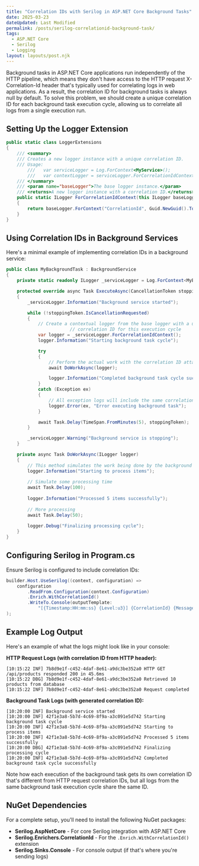 ```yaml
---
title: "Correlation IDs with Serilog in ASP.NET Core Background Tasks"
date: 2025-03-23
dateUpdated: Last Modified
permalink: /posts/serilog-correlationid-background-task/
tags:
  - ASP.NET Core
  - Serilog
  - Logging
layout: layouts/post.njk
---
```


Background tasks in ASP.NET Core applications run independently of the HTTP pipeline, which means they don't have access to the HTTP request X-Correlation-Id header that's typically used for correlating logs in web applications. As a result, the correlation ID for background tasks is always null by default. To solve this problem, we should create a unique correlation ID for each background task execution cycle, allowing us to correlate all logs from a single execution run.

## Setting Up the Logger Extension

```csharp
public static class LoggerExtensions
{
    /// <summary>
    /// Creates a new logger instance with a unique correlation ID.
    /// Usage:
		///   var serviceLogger = Log.ForContext<MyService>();
		///   var contextLogger = serviceLogger.ForCorrelationIdContext(); // this one has a unique correlation ID
    /// </summary>
    /// <param name="baseLogger">The base logger instance.</param>
    /// <returns>A new logger instance with a correlation ID.</returns>
    public static ILogger ForCorrelationIdContext(this ILogger baseLogger)
    {
        return baseLogger.ForContext("CorrelationId", Guid.NewGuid().ToString());
    }
}
```

## Using Correlation IDs in Background Services

Here's a minimal example of implementing correlation IDs in a background service:

```csharp
public class MyBackgroundTask : BackgroundService
{
    private static readonly ILogger _serviceLogger = Log.ForContext<MyBackgroundTask>();

    protected override async Task ExecuteAsync(CancellationToken stoppingToken)
    {
        _serviceLogger.Information("Background service started");

        while (!stoppingToken.IsCancellationRequested)
        {
            // Create a contextual logger from the base logger with a unique
						// correlation ID for this execution cycle
            var logger = _serviceLogger.ForCorrelationIdContext();
            logger.Information("Starting background task cycle");

            try
            {
                // Perform the actual work with the correlation ID attached to all logs
                await DoWorkAsync(logger);

                logger.Information("Completed background task cycle successfully");
            }
            catch (Exception ex)
            {
                // All exception logs will include the same correlation ID
                logger.Error(ex, "Error executing background task");
            }

            await Task.Delay(TimeSpan.FromMinutes(5), stoppingToken);
        }

        _serviceLogger.Warning("Background service is stopping");
    }

    private async Task DoWorkAsync(ILogger logger)
    {
        // This method simulates the work being done by the background task
        logger.Information("Starting to process items");
        
        // Simulate some processing time
        await Task.Delay(100);
        
        logger.Information("Processed 5 items successfully");
        
        // More processing
        await Task.Delay(50);
        
        logger.Debug("Finalizing processing cycle");
    }
}
```

## Configuring Serilog in Program.cs

Ensure Serilog is configured to include correlation IDs:

```csharp
builder.Host.UseSerilog((context, configuration) => 
    configuration
        .ReadFrom.Configuration(context.Configuration)
        .Enrich.WithCorrelationId()
        .WriteTo.Console(outputTemplate: 
            "[{Timestamp:HH:mm:ss} {Level:u3}] {CorrelationId} {Message:lj} {Properties:j}{NewLine}{Exception}")
);
```

## Example Log Output

Here's an example of what the logs might look like in your console:

**HTTP Request Logs (with correlation ID from HTTP header):**

```
[10:15:22 INF] 7b8d9e1f-c452-4daf-8e61-a9dc3be352a0 HTTP GET /api/products responded 200 in 45.6ms
[10:15:22 DBG] 7b8d9e1f-c452-4daf-8e61-a9dc3be352a0 Retrieved 10 products from database
[10:15:22 INF] 7b8d9e1f-c452-4daf-8e61-a9dc3be352a0 Request completed
```

**Background Task Logs (with generated correlation ID):**

```
[10:20:00 INF] Background service started
[10:20:00 INF] 42f1e3a8-5b7d-4c69-8f9a-a3c091e5d742 Starting background task cycle
[10:20:00 INF] 42f1e3a8-5b7d-4c69-8f9a-a3c091e5d742 Starting to process items
[10:20:00 INF] 42f1e3a8-5b7d-4c69-8f9a-a3c091e5d742 Processed 5 items successfully
[10:20:00 DBG] 42f1e3a8-5b7d-4c69-8f9a-a3c091e5d742 Finalizing processing cycle
[10:20:00 INF] 42f1e3a8-5b7d-4c69-8f9a-a3c091e5d742 Completed background task cycle successfully
```

Note how each execution of the background task gets its own correlation ID that's different from HTTP request correlation IDs, but all logs from the same background task execution cycle share the same ID.

## NuGet Dependencies

For a complete setup, you'll need to install the following NuGet packages:

* **Serilog.AspNetCore** - For core Serilog integration with ASP.NET Core
* **Serilog.Enrichers.CorrelationId** - For the `.Enrich.WithCorrelationId()` extension
* **Serilog.Sinks.Console** - For console output (if that's where you're sending logs)
